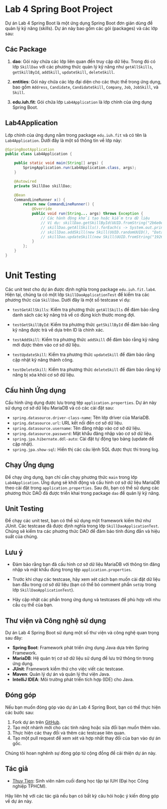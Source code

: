 # Lab 4 Spring Boot Project

Dự án Lab 4 Spring Boot là một ứng dụng Spring Boot đơn giản dùng để quản lý kỹ năng (skills). Dự án này bao gồm các gói (packages) và các lớp sau:

## Các Package

1. **dao**: Gói này chứa các lớp liên quan đến truy cập dữ liệu. Trong đó có lớp `SkillDao` với các phương thức quản lý kỹ năng như `getAllSkills`, `getSkillById`, `addSkill`, `updateSkill`, `deleteSkill`.

2. **entities**: Gói này chứa các lớp đại diện cho các thực thể trong ứng dụng, bao gồm `Address`, `Candidate`, `CandidateSkill`, `Company`, `Job`, `JobSkill`, và `Skill`.

3. **edu.iuh.fit**: Gói chứa lớp `Lab4Application` là lớp chính của ứng dụng Spring Boot.

## Lab4Application

Lớp chính của ứng dụng nằm trong package `edu.iuh.fit` và có tên là `Lab4Application`. Dưới đây là một số thông tin về lớp này:

```java
@SpringBootApplication
public class Lab4Application {

    public static void main(String[] args) {
        SpringApplication.run(Lab4Application.class, args);
    }

    @Autowired
    private SkillDao skillDao;

    @Bean
    CommandLineRunner x() {
        return new CommandLineRunner() {
            @Override
            public void run(String... args) throws Exception {
                // Các hành động khởi tạo hoặc kiểm tra dữ liệu
                // Ví dụ: skillDao.getSkillById(UUID.fromString("2b6e0ecb-5e90-4df1-9fb0-8b66221e3a1f"))
                // skillDao.getAllSkills().forEach(s -> System.out.println(s.toString()))
                // skillDao.addSkill(new Skill(UUID.randomUUID(), "Database Administration", "Database Administration", (byte) 2))
                // skillDao.updateSkill(new Skill(UUID.fromString("1926efda-1711-4dcf-a22e-0f7a6ecee06b"), "Database Administration description", "Database Administration", (byte) 1))
            }
        };
    }
}
```
# Unit Testing

Các unit test cho dự án được định nghĩa trong package `edu.iuh.fit.lab4`. Hiện tại, chúng ta có một lớp `SkillDaoApplicationTest` để kiểm tra các phương thức của `SkillDao`. Dưới đây là một số testcase ví dụ:

- `testGetAllSkills`: Kiểm tra phương thức `getAllSkills` để đảm bảo rằng danh sách các kỹ năng trả về có đúng kích thước mong đợi.

- `testGetSkillById`: Kiểm tra phương thức `getSkillById` để đảm bảo rằng kỹ năng được trả về dựa trên ID là chính xác.

- `testAddSkill`: Kiểm tra phương thức `addSkill` để đảm bảo rằng kỹ năng mới được thêm vào cơ sở dữ liệu.

- `testUpdateSkill`: Kiểm tra phương thức `updateSkill` để đảm bảo rằng cập nhật kỹ năng thành công.

- `testDeleteSkill`: Kiểm tra phương thức `deleteSkill` để đảm bảo rằng kỹ năng bị xóa khỏi cơ sở dữ liệu.

## Cấu hình Ứng dụng

Cấu hình ứng dụng được lưu trong tệp `application.properties`. Dự án này sử dụng cơ sở dữ liệu MariaDB và có các cài đặt sau:

- `spring.datasource.driver-class-name`: Tên lớp driver của MariaDB.
- `spring.datasource.url`: URL kết nối đến cơ sở dữ liệu.
- `spring.datasource.username`: Tên đăng nhập vào cơ sở dữ liệu.
- `spring.datasource.password`: Mật khẩu đăng nhập vào cơ sở dữ liệu.
- `spring.jpa.hibernate.ddl-auto`: Cài đặt tự động tạo bảng (update để cập nhật).
- `spring.jpa.show-sql`: Hiển thị các câu lệnh SQL được thực thi trong log.

## Chạy Ứng dụng

Để chạy ứng dụng, bạn chỉ cần chạy phương thức `main` trong lớp `Lab4Application`. Ứng dụng sẽ khởi động và cấu hình cơ sở dữ liệu MariaDB theo cài đặt trong `application.properties`. Sau đó, bạn có thể sử dụng các phương thức DAO đã được triển khai trong package `dao` để quản lý kỹ năng.

## Unit Testing

Để chạy các unit test, bạn có thể sử dụng một framework kiểm thử như JUnit. Các testcase đã được định nghĩa trong lớp `SkillDaoApplicationTest`. Chúng sẽ kiểm tra các phương thức DAO để đảm bảo tính đúng đắn và hiệu suất của chúng.

## Lưu ý

- Đảm bảo rằng bạn đã cấu hình cơ sở dữ liệu MariaDB với thông tin đăng nhập và mật khẩu đúng trong tệp `application.properties`.

- Trước khi chạy các testcase, hãy xem xét cách bạn muốn cài đặt dữ liệu ban đầu trong cơ sở dữ liệu (bạn có thể bỏ comment phần `setUp` trong lớp `SkillDaoApplicationTest`).

- Hãy cập nhật các phần trong ứng dụng và testcases để phù hợp với nhu cầu cụ thể của bạn.

## Thư viện và Công nghệ sử dụng

Dự án Lab 4 Spring Boot sử dụng một số thư viện và công nghệ quan trọng sau đây:

- **Spring Boot**: Framework phát triển ứng dụng Java dựa trên Spring Framework.
- **MariaDB**: Hệ quản trị cơ sở dữ liệu sử dụng để lưu trữ thông tin trong ứng dụng.
- **JUnit**: Framework kiểm thử cho việc viết các testcase.
- **Maven**: Quản lý dự án và quản lý thư viện Java.
- **IntelliJ IDEA**: Môi trường phát triển tích hợp (IDE) cho Java.

## Đóng góp

Nếu bạn muốn đóng góp vào dự án Lab 4 Spring Boot, bạn có thể thực hiện các bước sau:

1. Fork dự án trên [GitHub](https://github.com/ThuyTien2111/www_lab4).
2. Tạo một nhánh mới cho các tính năng hoặc sửa đổi bạn muốn thêm vào.
3. Thực hiện các thay đổi và thêm các testcase liên quan.
4. Tạo một pull request để xem xét và hợp nhất thay đổi của bạn vào dự án gốc.

Chúng tôi hoan nghênh sự đóng góp từ cộng đồng để cải thiện dự án này.

## Tác giả

- [Thuy Tien](https://github.com/ThuyTien2111): Sinh viên năm cuối đang học tập tại IUH (Đại học Công nghiệp TPHCM).

Hãy liên hệ với các tác giả nếu bạn có bất kỳ câu hỏi hoặc ý kiến đóng góp về dự án này.





